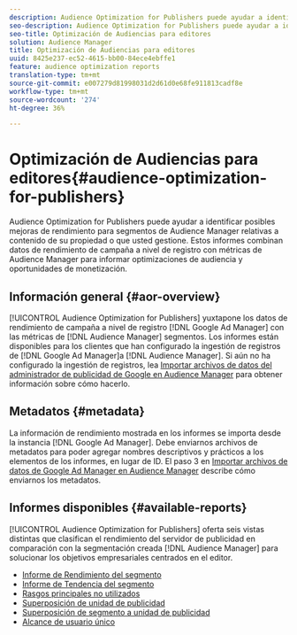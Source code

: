 ```yaml
---
description: Audience Optimization for Publishers puede ayudar a identificar posibles mejoras de rendimiento para segmentos de Audience Manager relativas a contenido de su propiedad o que usted gestione. Estos informes combinan datos de rendimiento de campaña a nivel de registro con métricas de Audience Manager para informar optimizaciones de audiencia y oportunidades de monetización.
seo-description: Audience Optimization for Publishers puede ayudar a identificar posibles mejoras de rendimiento para segmentos de Audience Manager relativas a contenido de su propiedad o que usted gestione. Estos informes combinan datos de rendimiento de campaña a nivel de registro con métricas de Audience Manager para informar optimizaciones de audiencia y oportunidades de monetización.
seo-title: Optimización de Audiencias para editores
solution: Audience Manager
title: Optimización de Audiencias para editores
uuid: 8425e237-ec52-4615-bb00-84ece4ebffe1
feature: audience optimization reports
translation-type: tm+mt
source-git-commit: e007279d81998031d2d61d0e68fe911813cadf8e
workflow-type: tm+mt
source-wordcount: '274'
ht-degree: 36%

---
```



# Optimización de Audiencias para editores{#audience-optimization-for-publishers}

Audience Optimization for Publishers puede ayudar a identificar posibles mejoras de rendimiento para segmentos de Audience Manager relativas a contenido de su propiedad o que usted gestione. Estos informes combinan datos de rendimiento de campaña a nivel de registro con métricas de Audience Manager para informar optimizaciones de audiencia y oportunidades de monetización.

## Información general {#aor-overview}

[!UICONTROL Audience Optimization for Publishers] yuxtapone los datos de rendimiento de campaña a nivel de registro  [!DNL Google Ad Manager] con las métricas de  [!DNL Audience Manager] segmentos. Los informes están disponibles para los clientes que han configurado la ingestión de registros de [!DNL Google Ad Manager]a [!DNL Audience Manager]. Si aún no ha configurado la ingestión de registros, lea [Importar archivos de datos del administrador de publicidad de Google en Audience Manager](import-dfp.md) para obtener información sobre cómo hacerlo.

## Metadatos {#metadata}

La información de rendimiento mostrada en los informes se importa desde la instancia [!DNL Google Ad Manager]. Debe enviarnos archivos de metadatos para poder agregar nombres descriptivos y prácticos a los elementos de los informes, en lugar de ID. El paso 3 en [Importar archivos de datos de Google Ad Manager en Audience Manager](../../../reporting/audience-optimization-reports/aor-publishers/import-dfp.md) describe cómo enviarnos los metadatos.

## Informes disponibles {#available-reports}

[!UICONTROL Audience Optimization for Publishers] oferta seis vistas distintas que clasifican el rendimiento del servidor de publicidad en comparación con la segmentación creada  [!DNL Audience Manager] para solucionar los objetivos empresariales centrados en el editor.

+ [Informe de Rendimiento del segmento](publisher-segment-performance.md)
+ [Informe de Tendencia del segmento](publisher-segment-trends.md)
+ [Rasgos principales no utilizados](publisher-top-unused-traits.md)
+ [Superposición de unidad de publicidad](publisher-ad-unit-overlap.md)
+ [Superposición de segmento a unidad de publicidad](publisher-segment-ad-unit-overlap.md)
+ [Alcance de usuario único](publisher-unique-reach.md)
